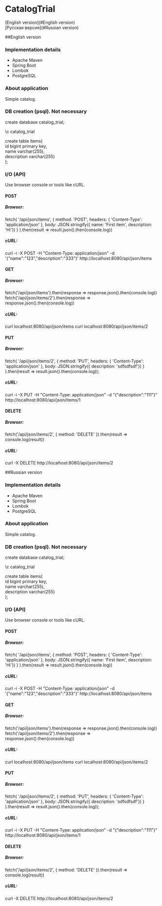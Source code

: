 # CatalogTrial

[English version](#English version)<br>
[Русская версия](#Russian version)

##English version
### Implementation details
* Apache Maven
* Spring Boot
* Lombok
* PostgreSQL

### About application
Simple catalog.

### DB creation (psql). Not necessary
create database catalog_trial;

\c catalog_trial

create table items(<br>
id bigint primary key,<br>
name varchar(255),<br>
description varchar(255)<br>
);

### I/O (API)
Use browser console or tools like cURL.

#### POST
##### Browser:
fetch(
  '/api/json/items', 
  { 
    method: 'POST', 
    headers: { 'Content-Type': 'application/json' },
    body: JSON.stringify({ name: 'First item', description: 'Hi'})
  }
).then(result => result.json().then(console.log))
##### cURL:
curl -i -X POST -H "Content-Type: application/json" -d '{"name":"123","description":"333"}' http://localhost:8080/api/json/items

#### GET
##### Browser:
fetch('/api/json/items').then(response => response.json().then(console.log))
fetch('/api/json/items/2').then(response => response.json().then(console.log))
##### cURL:
curl localhost:8080/api/json/items
curl localhost:8080/api/json/items/2

#### PUT
##### Browser:
fetch(
  '/api/json/items/2', 
  { 
    method: 'PUT', 
    headers: { 'Content-Type': 'application/json' }, 
    body: JSON.stringify({ description: 'sdfsdfsdf'})
  }
).then(result => result.json().then(console.log));
##### cURL:
curl -i -X PUT -H "Content-Type: application/json" -d "{\"description\":\"111\"}" http://localhost:8080/api/json/items/1

#### DELETE
##### Browser:
fetch('/api/json/items/2', { method: 'DELETE' }).then(result => console.log(result))
##### cURL:
curl -X DELETE http://localhost:8080/api/json/items/2

##Russian version
### Implementation details
* Apache Maven
* Spring Boot
* Lombok
* PostgreSQL

### About application
Simple catalog.

### DB creation (psql). Not necessary
create database catalog_trial;

\c catalog_trial

create table items(<br>
id bigint primary key,<br>
name varchar(255),<br>
description varchar(255)<br>
);

### I/O (API)
Use browser console or tools like cURL.

#### POST
##### Browser:
fetch(
  '/api/json/items', 
  { 
    method: 'POST', 
    headers: { 'Content-Type': 'application/json' },
    body: JSON.stringify({ name: 'First item', description: 'Hi'})
  }
).then(result => result.json().then(console.log))
##### cURL:
curl -i -X POST -H "Content-Type: application/json" -d '{"name":"123","description":"333"}' http://localhost:8080/api/json/items

#### GET
##### Browser:
fetch('/api/json/items').then(response => response.json().then(console.log))
fetch('/api/json/items/2').then(response => response.json().then(console.log))
##### cURL:
curl localhost:8080/api/json/items
curl localhost:8080/api/json/items/2

#### PUT
##### Browser:
fetch(
  '/api/json/items/2', 
  { 
    method: 'PUT', 
    headers: { 'Content-Type': 'application/json' }, 
    body: JSON.stringify({ description: 'sdfsdfsdf'})
  }
).then(result => result.json().then(console.log));
##### cURL:
curl -i -X PUT -H "Content-Type: application/json" -d "{\"description\":\"111\"}" http://localhost:8080/api/json/items/1

#### DELETE
##### Browser:
fetch('/api/json/items/2', { method: 'DELETE' }).then(result => console.log(result))
##### cURL:
curl -X DELETE http://localhost:8080/api/json/items/2